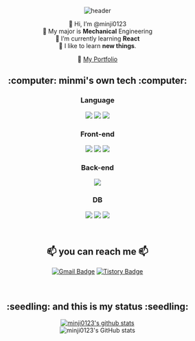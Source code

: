 <div align="center">
  
![header](https://capsule-render.vercel.app/api?type=cylinder&&color=fcdee1&height=250&section=header&text=MinJi?_minmi&animation=blinking&fontSize=90&fontColor=d6ace6) 


 👋 Hi, I’m @minji0123  
 :wrench: My major is **Mechanical** Engineering  
 :balloon: I’m currently learning **React**    
  📖 I like to learn **new things**.
  
 💛 [My Portfolio](https://minji0123.github.io/MyPortfolio/)
</div>

<h2 align="center"> :computer: minmi's own tech :computer: </h2>

<h3 align="center">Language</h3>
<p align="center">
  <img src="https://img.shields.io/badge/Python-3766AB?style=flat&logo=Python&logoColor=white"/></a>
  <img src="https://img.shields.io/badge/Java-007396?style=flat&logo=Java&logoColor=white"/></a>
  <img src="https://img.shields.io/badge/JavaScript-F7DF1E?style=flat&logo=JavaScript&logoColor=white"/></a>
</p>

<h3 align="center">Front-end</h3>
<p align="center">
  <img src="https://img.shields.io/badge/HTML5-E34F26?style=flat&logo=HTML5&logoColor=white"/></a>
  <img src="https://img.shields.io/badge/CSS3-1572B6?style=flat&logo=CSS3&logoColor=white"/></a>
  <img src="https://img.shields.io/badge/React-61DAFB?style=flat&logo=React&logoColor=white"/></a>
</p>

<h3 align="center">Back-end</h3>
<p align="center">
  <img src="https://img.shields.io/badge/SpringBoot-6DB33F?style=flat&logo=SpringBoot&logoColor=white"/></a> 
</p>

<h3 align="center">DB</h3>
<p align="center">
  <img src="https://img.shields.io/badge/MySQL-4479A1?style=flat&logo=MySQL&logoColor=white"/></a>   
  <img src="https://img.shields.io/badge/MariaDB-003545?style=flat&logo=MariaDB&logoColor=white"/></a> 
  <img src="https://img.shields.io/badge/Oracle-F80000?style=flat&logo=Oracle&logoColor=white"/></a>   
</p>


<br>


<h2 align="center"> 📫 you can reach me 📫 </h2>

<div align="center">
  
  [![Gmail Badge](https://img.shields.io/badge/Gmail-D14836?style=flat&logo=Gmail&logoColor=white)](mailto:catchuwink9594@gmail.com)
  [![Tistory Badge](https://img.shields.io/badge/Tech%20Blog-555263?style=flat&logoColor=white)](https://gallery-k.tistory.com/)
  
</div>
<br>

<h2 align="center"> :seedling: and this is my status :seedling: </h2>
<div align="center">
  
 
[![minji0123's github stats](https://github-readme-stats.vercel.app/api/top-langs/?username=minji0123&show_icons=true&hide_border=true&icon_color=004386&layout=compact&theme=radical)](https://github.com/minji0123)
<br> 
![minji0123's GitHub stats](https://github-readme-stats.vercel.app/api?username=minji0123&show_icons=true&theme=radical)


</div>
